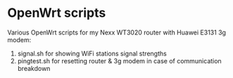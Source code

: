 # OpenWrt scripts 
Various OpenWrt scripts for my Nexx WT3020 router with Huawei E3131 3g modem:
1. signal.sh for showing WiFi stations signal strengths
2. pingtest.sh for resetting router & 3g modem in case of communication breakdown
